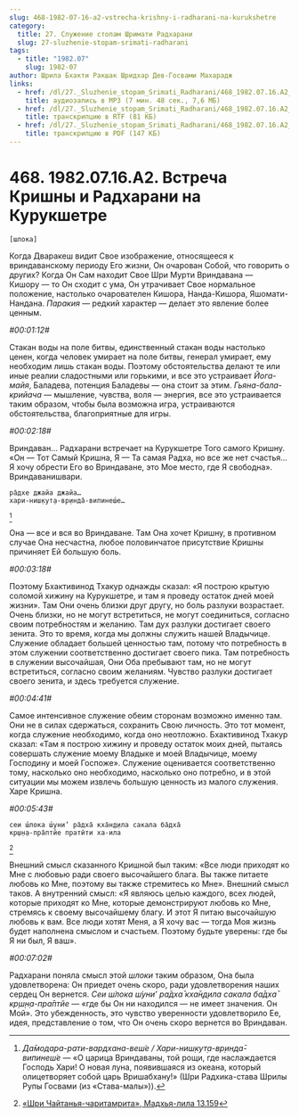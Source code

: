 ```yaml
---
slug: 468-1982-07-16-a2-vstrecha-krishny-i-radharani-na-kurukshetre
category:
  title: 27. Служение стопам Шримати Радхарани
  slug: 27-sluzhenie-stopam-srimati-radharani
tags:
  - title: "1982.07"
    slug: 1982-07
author: Шрила Бхакти Ракшак Шридхар Дев-Госвами Махарадж
links:
  - href: /dl/27._Sluzhenie_stopam_Srimati_Radharani/468_1982.07.16.A2_SridharMj_Vstrecha_Krishny_i_Radharani_na_Kurukshetre.mp3
    title: аудиозапись в MP3 (7 мин. 48 сек., 7,6 МБ)
  - href: /dl/27._Sluzhenie_stopam_Srimati_Radharani/468_1982.07.16.A2_SridharMj_Vstrecha_Krishny_i_Radharani_na_Kurukshetre.rtf
    title: транскрипцию в RTF (81 КБ)
  - href: /dl/27._Sluzhenie_stopam_Srimati_Radharani/468_1982.07.16.A2_SridharMj_Vstrecha_Krishny_i_Radharani_na_Kurukshetre.pdf
    title: транскрипцию в PDF (147 КБ)
---
```


# 468. 1982.07.16.A2. Встреча Кришны и Радхарани на Курукшетре

    [шлока]

Когда Дваракеш видит Свое изображение, относящееся к вриндаванскому периоду Его жизни, Он очарован Собой, что говорить о других? Когда Он Сам находит Свое Шри Мурти Вриндавана — Кишору — то Он сходит с ума, Он утрачивает Свое нормальное положение, настолько очарователен Кишора, Нанда-Кишора, Яшомати-Нандана. *Паракия* — редкий характер — делает это явление более ценным.

*#00:01:12#*

Стакан воды на поле битвы, единственный стакан воды настолько ценен, когда человек умирает на поле битвы, генерал умирает, ему необходим лишь стакан воды. Поэтому обстоятельства делают те или иные реалии сладостными или горькими, и все это устраивает *Йога-майя*, Баладева, потенция Баладевы — она стоит за этим. *Гьяна-бала-крийача* — мышление, чувства, воля — энергия, все это устраивается таким образом, чтобы была возможна игра, устраиваются обстоятельства, благоприятные для игры.

*#00:02:18#*

Вриндаван… Радхарани встречает на Курукшетре Того самого Кришну. «Он — Тот Самый Кришна, Я — Та самая Радха, но все же нет счастья… Я хочу обрести Его во Вриндаване, это Мое место, где Я свободна». Вриндаванишвари.

    ра̄дхе джайа джайа…
    хари-ниш̣кут̣а-вр̣инда̄-випинеш́е…
[^_ftn1]

Она — все и вся во Вриндаване. Там Она хочет Кришну, в противном случае Она несчастна, любое половинчатое присутствие Кришны причиняет Ей большую боль.

*#00:03:18#*

Поэтому Бхактивинод Тхакур однажды сказал: «Я построю крытую соломой хижину на Курукшетре, и там я проведу остаток дней моей жизни». Там Они очень близки друг другу, но боль разлуки возрастает. Очень близки, но не могут встретиться, не могут соединиться, согласно своим потребностям и желанию. Там дух разлуки достигает своего зенита. Это то время, когда мы должны служить нашей Владычице. Служение обладает большей ценностью там, потому что потребность в этом служении соответственно достигает своего пика. Там потребность в служении высочайшая, Они Оба пребывают там, но не могут встретиться, согласно своим желаниям. Чувство разлуки достигает своего зенита, и здесь требуется служение.

*#00:04:41#*

Самое интенсивное служение обеим сторонам возможно именно там. Они не в силах сдержаться, сохранить Свою личность. Это тот момент, когда служение необходимо, когда оно неотложно. Бхактивинод Тхакур сказал: «Там я построю хижину и проведу остаток моих дней, пытаясь совершать служение моему Владыке и моей Владычице, моему Господину и моей Госпоже». Служение оценивается соответственно тому, насколько оно необходимо, насколько оно потребно, и в этой ситуации мы можем извлечь большую ценность из малого служения. Харе Кришна.

*#00:05:43#*

    сеи ш́лока ш́уни’ ра̄дха̄ кха̄н̣д̣ила сакала ба̄дха̄
    кр̣ш̣н̣а-пра̄птйе пратӣти ха-ила
[^_ftn2]

Внешний смысл сказанного Кришной был таким: «Все люди приходят ко Мне с любовью ради своего высочайшего блага. Вы также питаете любовь ко Мне, поэтому вы также стремитесь ко Мне». Внешний смысл таков. А внутренний смысл: «Я являюсь целью каждого, всех людей, которые приходят ко Мне, которые демонстрируют любовь ко Мне, стремясь к своему высочайшему благу. И этот Я питаю высочайшую любовь к вам. Все люди хотят Меня, а Я хочу вас — тогда Моя жизнь будет наполнена смыслом и счастьем. Поэтому будьте уверены: где бы Я ни был, Я ваш».

*#00:07:02#*

Радхарани поняла смысл этой *шлоки* таким образом, Она была удовлетворена: Он приедет очень скоро, ради удовлетворения наших сердец Он вернется. *Сеи ш́лока ш́уни’ ра̄дха̄ кха̄н̣д̣ила сакала ба̄дха̄ кр̣ш̣н̣а-пра̄птйе* — «где бы Он ни находился — не имеет значения. Он Мой». Это убежденность, это чувство уверенности удовлетворило Ее, идея, представление о том, что Он очень скоро вернется во Вриндаван.



[^_ftn1]: *Да̄модара-рати-вардхана-веш́е / Хари-ниш̣кут̣а-вр̣инда̄-випинеш́е* — «О царица Вриндаваны, той рощи, где наслаждается Господь Хари! О новая луна, появившаяся из океана, который олицетворяет собой царь Вришабхану!» (Шри Радхика-става Шрилы Рупы Госвами (из «Става-малы»)).

[^_ftn2]: [«Шри Чайтанья-чаритамрита», Мадхья-лила 13.159](../notes/shri-chajtanya-charitamrita-madhya-lila/shri-chajtanya-charitamrita-madhya-lila-13-159.md)
